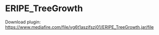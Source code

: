 # ERIPE_TreeGrowth
Download plugin: https://www.mediafire.com/file/vg6t1aszifszj01/ERIPE_TreeGrowth.jar/file
